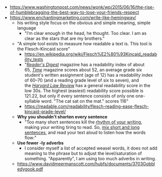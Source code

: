 - https://www.washingtonpost.com/news/wonk/wp/2015/06/16/the-rise-of-humblebragging-the-best-way-to-lose-your-friends-respect
- https://www.enchantingmarketing.com/write-like-hemingway/
	- his writing style focus on the obvious and simple meaning, simple language
		- "I’m clear enough in the head, he thought. Too clear. I am as clear as the stars that are my brothers."
	- "A simple tool exists to measure how readable a text is. This tool is the Flesch-Kincaid score"
		- https://en.wikipedia.org/wiki/Flesch%E2%80%93Kincaid_readability_tests
		- "_[Reader's Digest](https://en.wikipedia.org/wiki/Reader%27s_Digest "Reader's Digest")_ magazine has a readability index of about 65, _[Time](https://en.wikipedia.org/wiki/Time_magazine "Time magazine")_ magazine scores about 52, an average grade six student's written assignment (age of 12) has a readability index of 60–70 (and a reading grade level of six to seven), and the _[Harvard Law Review](https://en.wikipedia.org/wiki/Harvard_Law_Review "Harvard Law Review")_ has a general readability score in the low 30s. The highest (easiest) readability score possible is 121.22, but only if every sentence consists of only one one-syllable word. "The cat sat on the mat." scores 116"
		- https://readable.com/readability/flesch-reading-ease-flesch-kincaid-grade-level/
	- **Why you shouldn’t shorten every sentence**
		- "Too many short sentences kill the [rhythm of your writing](https://www.enchantingmarketing.com/rhythm-in-writing/), making your writing tiring to read. So, [mix short and long sentences](https://www.enchantingmarketing.com/varying-sentence-length-examples/), and read your text aloud to listen how the words flow:"
	 - **Use fewer -ly adverbs**
		 - I consider myself a list of accepted weasel words, it does not add meaning to the phrase but to adjust the level/saturation of something. "Apparently", I am using too much adverbs in writing.
	 - https://www.davidmeermanscott.com/hubfs/documents/3703Gobbledygook.pdf